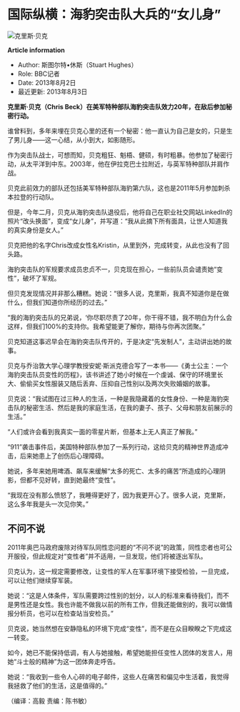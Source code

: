 # 国际纵横：海豹突击队大兵的“女儿身”

![克里斯·贝克](https://ichef.bbci.co.uk/ace/ws/640/amz/worldservice/live/assets/images/2013/08/02/130802133307_kristin_512x288_kristinbeck_nocredit.jpg.webp)

**Article information**

- Author: 斯图尔特•休斯（Stuart Hughes）
- Role: BBC记者
- Date: 2013年8月2日
- 最近更新: 2013年8月3日

**克里斯·贝克（Chris Beck）在美军特种部队海豹突击队效力20年，在敌后参加秘密行动。**

谁曾料到，多年来埋在贝克心里的还有一个秘密：他一直认为自己是女的，只是生了男儿身——这一心结，从小到大，如影随形。

作为突击队战士，可想而知，贝克粗狂、魁梧、健硕，有时粗暴。他参加了秘密行动，从太平洋到中东。2003年，他在伊拉克巴士拉附近，与英军特种部队并肩作战。

贝克此前效力的部队还包括美军特种部队海豹第六队，这也是2011年5月参加刺杀本拉登的行动队。

但是，今年二月，贝克从海豹突击队退役后，他将自己在职业社交网站LinkedIn的照片“改头换面”，变成“女儿身”，并写道：“我从此摘下所有面具，让世人知道我的真实身份是女人。”

贝克把他的名字Chris改成女性名Kristin，从里到外，完成转变，从此也没有了回头路。

海豹突击队的军规要求成员忠贞不一，贝克现在担心，一些前队员会谴责她“变性”，破坏了军规。

但贝克发现情况并非那么糟糕。她说：“很多人说，克里斯，我真不知道你是在做什么，但我们知道你所经历的过去。”

“我的海豹突击队的兄弟说，‘你尽职尽责了20年，你干得不错，我不明白为什么会这样，但我们100%的支持你。我希望能更了解你，期待与你再次团聚。”

贝克知道这事迟早会在海豹突击队传开的，于是决定“先发制人”，主动讲出她的故事。

贝克与乔治敦大学心理学教授安妮·斯派克德合写了一本书——《勇士公主：一个海豹突击队员变性的历程》，该书讲述了她小时候在一个虔诚、保守的环境里长大、偷偷买女性服装又随后丢弃、压抑自己性别以及两次失败婚姻的故事。

贝克说：“我试图在过三种人的生活，一种是我隐藏着的女性身份、一种是海豹突击队的秘密生活、然后是我的家庭生活，在我的妻子、孩子、父母和朋友前展示的生活。”

“人们或许会看到我真实一面的零星片断，但基本上无人真正了解我。”

“911”袭击事件后，美国特种部队参加了一系列行动，这给贝克的精神世界造成冲击，后来她患上了创伤后心理障碍。

她说，多年来她用啤酒、飙车来缓解“太多的死亡、太多的痛苦”所造成的心理阴影，但都不见好转，直到她最终“变性”。

“我现在没有那么愤怒了，我睡得更好了，因为我更开心了。很多人说，克里斯，这么多年我是头一次见你笑。”

## 不问不说

2011年奥巴马政府废除对待军队同性恋问题的“不问不说”的政策，同性恋者也可公开服役，但此规定对“变性者”并不适用，一旦发现，他们将被逐出军队。

贝克认为，这一规定需要修改，让变性的军人在军事环境下接受检验，一旦完成，可以让他们继续穿军装。

她说：“这是人体条件，军队需要跨过性别的划分，以人的标准来看待我们，而不是男性还是女性。我也许能不做我以前的所有工作，但我还能做别的，我可以做情报分析员，也可以在检查站当安检员。”

贝克说，她当然想在安静隐私的环境下完成“变性”，而不是在众目睽睽之下完成这一转变。

如今，她已不能保持低调，有人与她接触，希望她能担任变性人团体的发言人，用她“斗士般的精神”为这一团体奔走呼告。

她说：“我收到一些令人心碎的电子邮件，这些人在痛苦和偏见中生活着，我觉得我拯救了他们的生活，这是值得的。”

（编译：高毅 责编：陈书敏）
<!-- tcd_original_link https://www.bbc.com/zhongwen/simp/world_outlook/2013/08/130803_world_outlook_seal_transgender -->
